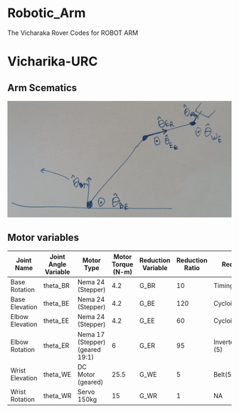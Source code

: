 # Robotic_Arm
The Vicharaka Rover Codes for ROBOT ARM

# Vicharika-URC

## Arm Scematics
![Alt text](Arm-Reduced.jpg)

## Motor variables

| Joint Name      | Joint Angle Variable | Motor Type                      | Motor Torque (N-m) | Reduction Variable | Reduction Ratio | Reduction Type           |
| --------------- | -------------------- | ------------------------------- | ------------------ | ------------------ | --------------- | ------------------------ |
| Base Rotation   | theta_BR             | Nema 24 (Stepper)               | 4.2                | G_BR               | 10              | Timing Belt              |
| Base Elevation  | theta_BE             | Nema 24 (Stepper)               | 4.2                | G_BE               | 120             | Cycloidal(30)+Belt(4)    |
| Elbow Elevation | theta_EE             | Nema 24 (Stepper)               | 4.2                | G_EE               | 60              | Cycloidal(20)+Belt(3)    |
| Elbow Rotation  | theta_ER             | Nema 17 (Stepper) (geared 19:1) | 6                  | G_ER               | 95              | Inverted Timing Belt (5) |
| Wrist Elevation | theta_WE             | DC Motor (geared)               | 25.5               | G_WE               | 5               | Belt(5)                  |
| Wrist Rotation  | theta_WR             | Servo 150kg                     | 15                 | G_WR               | 1               | NA                       |
 
